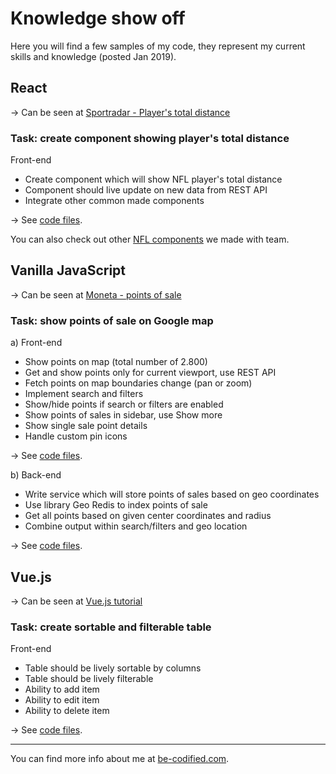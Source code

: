 # Knowledge show off

Here you will find a few samples of my code, they represent my current skills and knowledge (posted Jan 2019).

## React

&rarr; Can be seen at [Sportradar - Player's total distance](https://widgets.sir.sportradar.com/demo#ngs-player-nfl-player-totalDistanceSeason)

### Task: create component showing player's total distance

Front-end

- Create component which will show NFL player's total distance
- Component should live update on new data from REST API
- Integrate other common made components

&rarr; See [code files](https://github.com/be-codified/knowledge-showoff/tree/master/react).

You can also check out other [NFL components](https://widgets.sir.sportradar.com/demo#nfl) we made with team.

## Vanilla JavaScript

&rarr; Can be seen at [Moneta - points of sale](https://www.moneta.si/en/points-of-sale)

### Task: show points of sale on Google map

a) Front-end

- Show points on map (total number of 2.800)
- Get and show points only for current viewport, use REST API
- Fetch points on map boundaries change (pan or zoom)
- Implement search and filters
- Show/hide points if search or filters are enabled
- Show points of sales in sidebar, use Show more
- Show single sale point details
- Handle custom pin icons

&rarr; See [code files](https://github.com/be-codified/knowledge-showoff/tree/master/vanilla-javascript/front-end).

b) Back-end

- Write service which will store points of sales based on geo coordinates
- Use library Geo Redis to index points of sale
- Get all points based on given center coordinates and radius
- Combine output within search/filters and geo location

&rarr; See [code files](https://github.com/be-codified/knowledge-showoff/tree/master/vanilla-javascript/back-end).

## Vue.js

&rarr; Can be seen at [Vue.js tutorial](https://premade.vue-js-tutorials.be-codified.com/dist-components/course-list-component/)

### Task: create sortable and filterable table

Front-end

- Table should be lively sortable by columns
- Table should be lively filterable
- Ability to add item
- Ability to edit item
- Ability to delete item

&rarr; See [code files](https://github.com/be-codified/knowledge-showoff/tree/master/vue-js).

---
You can find more info about me at [be-codified.com](http://wwww.be-codified.com).
